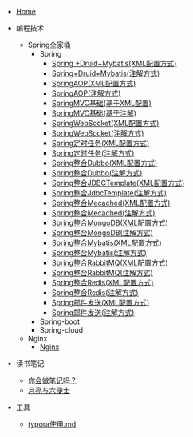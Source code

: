 * [Home](README.md)

* 编程技术
    * Spring全家桶
        * Spring
            * [Spring +Druid+Mybatis(XML配置方式)](编程技术/Spring/Spring/Spring+Druid+Mybatis(XML配置方式).md)
            * [Spring+Druid+Mybatis(注解方式)](编程技术/Spring/Spring/Spring+Druid+Mybatis(注解方式).md)
            * [SpringAOP(XML配置方式)](编程技术/Spring/Spring/SpringAOP(XML配置方式).md)
            * [SpringAOP(注解方式)](编程技术/Spring/Spring/SpringAOP(注解方式).md)
            * [SpringMVC基础(基于XML配置)](编程技术/Spring/Spring/SpringMVC基础(基于XML配置).md)
            * [SpringMVC基础(基于注解)](编程技术/Spring/Spring/SpringMVC基础(基于注解).md)
            * [SpringWebSocket(XML配置方式)](编程技术/Spring/Spring/SpringWebSocket(XML配置方式).md)
            * [SpringWebSocket(注解方式)](编程技术/Spring/Spring/SpringWebSocket(注解方式).md)
            * [Spring定时任务(XML配置方式)](编程技术/Spring/Spring/Spring定时任务(XML配置方式).md)
            * [Spring定时任务(注解方式)](编程技术/Spring/Spring/Spring定时任务(注解方式).md)
            * [Spring整合Dubbo(XML配置方式)](编程技术/Spring/Spring/Spring整合Dubbo(XML配置方式).md)
            * [Spring整合Dubbo(注解方式)](编程技术/Spring/Spring/Spring整合Dubbo(注解方式).md)
            * [Spring整合JDBCTemplate(XML配置方式)](编程技术/Spring/Spring/Spring整合JDBCTemplate(XML配置方式).md)
            * [Spring整合JdbcTemplate(注解方式)](编程技术/Spring/Spring/Spring整合JdbcTemplate(注解方式).md)
            * [Spring整合Mecached(XML配置方式)](编程技术/Spring/Spring/Spring整合Mecached(XML配置方式).md)
            * [Spring整合Mecached(注解方式)](编程技术/Spring/Spring/Spring整合Mecached(注解方式).md)
            * [Spring整合MongoDB(XML配置方式)](编程技术/Spring/Spring/Spring整合MongoDB(XML配置方式).md)
            * [Spring整合MongoDB(注解方式)](编程技术/Spring/Spring/Spring整合MongoDB(注解方式).md)
            * [Spring整合Mybatis(XML配置方式)](编程技术/Spring/Spring/Spring整合Mybatis(XML配置方式).md)
            * [Spring整合Mybatis(注解方式)](编程技术/Spring/Spring/Spring整合Mybatis(注解方式).md)
            * [Spring整合RabbitMQ(XML配置方式)](编程技术/Spring/Spring/Spring整合RabbitMQ(XML配置方式).md)
            * [Spring整合RabbitMQ(注解方式)](编程技术/Spring/Spring/Spring整合RabbitMQ(注解方式).md)
            * [Spring整合Redis(XML配置方式)](编程技术/Spring/Spring/Spring整合Redis(XML配置方式).md)
            * [Spring整合Redis(注解方式)](编程技术/Spring/Spring/Spring整合Redis(注解方式).md)
            * [Spring邮件发送(XML配置方式)](编程技术/Spring/Spring/Spring邮件发送(XML配置方式).md)
            * [Spring邮件发送(注解方式)](编程技术/Spring/Spring/Spring邮件发送(注解方式).md)
        * Spring-boot
        * Spring-cloud
    * Nginx
        * [Nginx](编程技术/Nginx/Nginx.md)
    
* 读书笔记
    * [你会做笔记吗？](读书笔记/你真的会做笔记？.md)
    * [月亮与六便士](读书笔记/月亮与六便士.md)

* 工具
    * [typora使用.md](工具/typora使用.md)
